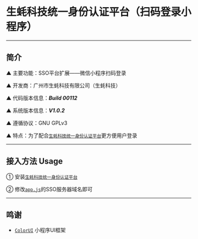 # 生蚝科技统一身份认证平台（扫码登录小程序）

---

## 简介

▲ 主要功能：SSO平台扩展——微信小程序扫码登录

▲ 开发商：广州市生蚝科技有限公司（生蚝科技）

▲ 代码版本信息：***Build 00112***

▲ 系统版本信息：***V1.0.2***

▲ 遵循协议：GNU GPLv3

▲ 特点：为了配合[`生蚝科技统一身份认证平台`](https://github.com/OysterTech/OT-SSO)更方便用户登录

---

## 接入方法 Usage

① 安装[`生蚝科技统一身份认证平台`](https://github.com/OysterTech/OT-SSO)

② 修改[`app.js`](https://github.com/OysterTech/OT-SSO-MiniProgram/blob/master/app.js)的SSO服务器域名即可

---

## 鸣谢

* [`ColorUI`](https://github.com/weilanwl/ColorUI) 小程序UI框架
